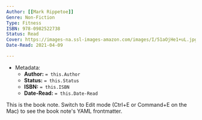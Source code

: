 ```yaml
---
Author: [[Mark Rippetoe]]
Genre: Non-Fiction
Type: Fitness
ISBN: 978-0982522738
Status: Read
Cover: https://images-na.ssl-images-amazon.com/images/I/51aOjHe1+uL.jpg
Date-Read: 2021-04-09

---
```

- Metadata:
	- **Author:** `= this.Author`
	- **Status:** `= this.Status`
	- **ISBN:** `= this.ISBN`
	- **Date-Read:** `= this.Date-Read`

This is the book note. Switch to Edit mode (Ctrl+E or Command+E on the Mac) to see the book note's YAML frontmatter.
